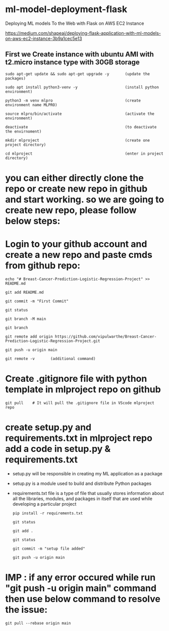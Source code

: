 # ml-model-deployment-flask

Deploying ML models To the Web with Flask on AWS EC2 Instance

https://medium.com/shapeai/deploying-flask-application-with-ml-models-on-aws-ec2-instance-3b9a1cec5e13


## First we Create instance with ubuntu AMI with t2.micro instance type with 30GB storage 


    sudo apt-get update && sudo apt-get upgrade -y       (update the packages)   

    sudo apt install python3-venv -y                     (install python environment)

    python3 -m venv mlpro                                (create environment name MLPRO)  

    source mlpro/bin/activate                            (activate the environment)

    deactivate                                           (to deactivate the envirnoment)

    mkdir mlproject                                      (create one project directory)

    cd mlproject                                         (enter in project directory)

# you can either directly clone the repo or create new repo in github and start working. so we are going to create new repo, please follow below steps:

# Login to your github account and create a new repo and paste cmds from github repo:

    echo "# Breast-Cancer-Prediction-Logistic-Regression-Project" >> README.md
   
    git add README.md
   
    git commit -m "First Commit"
   
    git status
   
    git branch -M main
   
    git branch
   
    git remote add origin https://github.com/vipulwarthe/Breast-Cancer-Prediction-Logistic-Regression-Project.git
   
    git push -u origin main

    git remote -v       (additional command)

# Create .gitignore file with python template in mlproject repo on github

    git pull    # It will pull the .gitignore file in VScode mlproject repo

# create setup.py and requirements.txt in mlproject repo add a code in setup.py & requirements.txt

* setup.py will be responsible in creating my ML application as a package
* setup.py is a module used to build and distribute Python packages
* requirements.txt file is a type of file that usually stores information about all the libraries, modules, and packages in itself that are used while developing a particular project

      pip install -r requirements.txt 
   
      git status
   
      git add .
   
      git status
   
      git commit -m "setup file added"
   
      git push -u origin main
  
# IMP :  if any error occured while run "git push -u origin main" command then use below command to resolve the issue:

    git pull --rebase origin main
